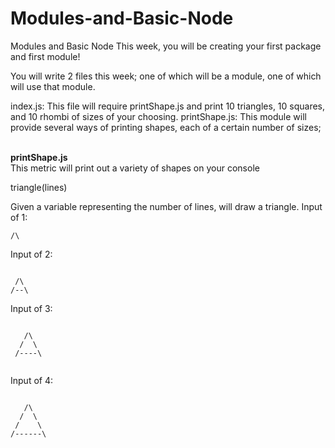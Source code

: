 # Modules-and-Basic-Node

Modules and Basic Node
This week, you will be creating your first package and first module!

You will write 2 files this week; one of which will be a module, one of which will use that module.

index.js: This file will require printShape.js and print 10 triangles, 10 squares, and 10 rhombi of sizes of your choosing.
printShape.js: This module will provide several ways of printing shapes, each of a certain number of sizes;

<br><strong>printShape.js</strong></br>
This metric will print out a variety of shapes on your console

triangle(lines)

Given a variable representing the number of lines, will draw a triangle.
Input of 1:
<pre><code>/\</code></pre>
Input of 2:
<pre><code> 
 /\
/--\
</code></pre>
Input of 3:
<pre><code> 
   /\
  /  \
 /----\
 </code></pre>
Input of 4:
<pre><code> 
   /\
  /  \
 /    \
/------\
</code></pre>
